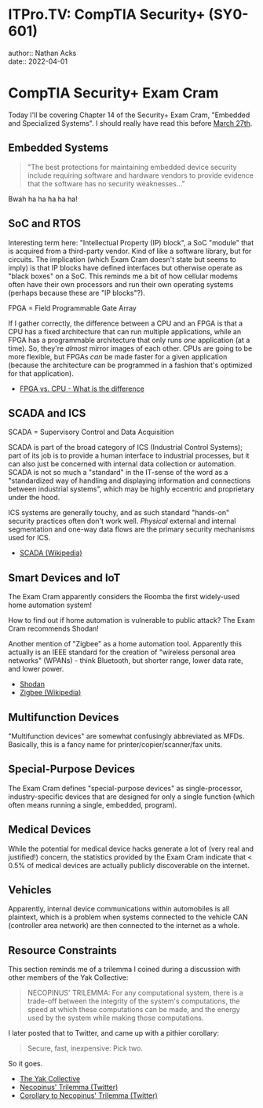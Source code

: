 # ITPro.TV: CompTIA Security+ (SY0-601)

author:: Nathan Acks  
date:: 2022-04-01

# CompTIA Security+ Exam Cram

Today I'll be covering Chapter 14 of the Security+ Exam Cram, "Embedded and Specialized Systems". I should really have read this before [March 27th](2022-03-27-itprotv-comptia-security-plus.md).

## Embedded Systems

> "The best protections for maintaining embedded device security include requiring software and hardware vendors to provide evidence that the software has no security weaknesses..."

Bwah ha ha ha ha ha!

## SoC and RTOS

Interesting term here: "Intellectual Property (IP) block", a SoC "module" that is acquired from a third-party vendor. Kind of like a software library, but for circuits. The implication (which Exam Cram doesn't state but seems to imply) is that IP blocks have defined interfaces but otherwise operate as "black boxes" on a SoC. This reminds me a bit of how cellular modems often have their own processors and run their own operating systems (perhaps because these are "IP blocks"?).

FPGA = Field Programmable Gate Array

If I gather correctly, the difference between a CPU and an FPGA is that a CPU has a fixed architecture that can run multiple applications, while an FPGA has a programmable architecture that only runs *one* application (at a time). So, they're *almost* mirror images of each other. CPUs are going to be more flexible, but FPGAs *can* be made faster for a given application (because the architecture can be programmed in a fashion that's optimized for that application).

* [FPGA vs. CPU - What is the difference](https://hardwarebee.com/fpga-vs-cpu-difference/)

## SCADA and ICS

SCADA = Supervisory Control and Data Acquisition

SCADA is part of the broad category of ICS (Industrial Control Systems); part of its job is to provide a human interface to industrial processes, but it can also just be concerned with internal data collection or automation. SCADA is not so much a "standard" in the IT-sense of the word as a "standardized way of handling and displaying information and connections between industrial systems", which may be highly eccentric and proprietary under the hood.

ICS systems are generally touchy, and as such standard "hands-on" security practices often don't work well. *Physical* external and internal segmentation and one-way data flows are the primary security mechanisms used for ICS.

* [SCADA (Wikipedia)](https://en.wikipedia.org/wiki/SCADA)

## Smart Devices and IoT

The Exam Cram apparently considers the Roomba the first widely-used home automation system!

How to find out if home automation is vulnerable to public attack? The Exam Cram recommends Shodan!

Another mention of "Zigbee" as a home automation tool. Apparently this actually is an IEEE standard for the creation of "wireless personal area networks" (WPANs) - think Bluetooth, but shorter range, lower data rate, and lower power.

* [Shodan](https://www.shodan.io/)
* [Zigbee (Wikipedia)](https://en.wikipedia.org/wiki/Zigbee)

## Multifunction Devices

"Multifunction devices" are somewhat confusingly abbreviated as MFDs. Basically, this is a fancy name for printer/copier/scanner/fax units.

## Special-Purpose Devices

The Exam Cram defines "special-purpose devices" as single-processor, industry-specific devices that are designed for only a single function (which often means running a single, embedded, program).

## Medical Devices

While the potential for medical device hacks generate a lot of (very real and justified!) concern, the statistics provided by the Exam Cram indicate that < 0.5% of medical devices are actually publicly discoverable on the internet.

## Vehicles

Apparently, internal device communications within automobiles is all plaintext, which is a problem when systems connected to the vehicle CAN (controller area network) are then connected to the internet as a whole.

## Resource Constraints

This section reminds me of a trilemma I coined during a discussion with other members of the Yak Collective:

> NECOPINUS' TRILEMMA: For any computational system, there is a trade-off between the integrity of the system's computations, the speed at which these computations can be made, and the energy used by the system while making those computations.

I later posted that to Twitter, and came up with a pithier corollary:

> Secure, fast, inexpensive: Pick two.

So it goes.

* [The Yak Collective](https://yakcollective.org)
* [Necopinus' Trilemma (Twitter)](https://twitter.com/necopinus/status/1488201961144913923)
* [Corollary to Necopinus' Trilemma (Twitter)](https://twitter.com/necopinus/status/1488201962394767360)
